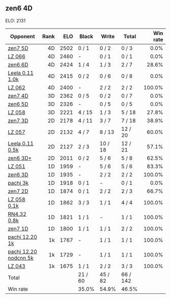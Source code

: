 ## zen6 4D ##

ELO: 2131

Opponent | Rank | ELO | Black | Write | Total | Win rate
---------|-----:|----:|-------|-------|-------|-------:
[zen7 5D](zen7%205D.md) | 4D | 2502 | 0 / 1 | 0 / 2 | 0 / 3 | 0.0%
[LZ 066](LZ%20066.md) | 4D | 2460 | - | 0 / 1 | 0 / 1 | 0.0%
[zen6 6D](zen6%206D.md) | 4D | 2424 | 1 / 4 | 1 / 3 | 2 / 7 | 28.6%
[Leela 0.11 1.0k](Leela%200.11%201.0k.md) | 4D | 2415 | 0 / 2 | 0 / 6 | 0 / 8 | 0.0%
[LZ 062](LZ%20062.md) | 4D | 2400 | - | 2 / 2 | 2 / 2 | 100.0%
[zen7 4D](zen7%204D.md) | 3D | 2362 | 0 / 5 | 0 / 2 | 0 / 7 | 0.0%
[zen6 5D](zen6%205D.md) | 3D | 2326 | - | 0 / 5 | 0 / 5 | 0.0%
[LZ 058](LZ%20058.md) | 3D | 2221 | 4 / 15 | 1 / 3 | 5 / 18 | 27.8%
[zen7 3D](zen7%203D.md) | 2D | 2178 | 4 / 11 | 3 / 7 | 7 / 18 | 38.9%
[LZ 057](LZ%20057.md) | 2D | 2132 | 4 / 7 | 8 / 13 | 12 / 20 | 60.0%
[Leela 0.11 0.5k](Leela%200.11%200.5k.md) | 2D | 2127 | 2 / 3 | 10 / 18 | 12 / 21 | 57.1%
[zen6 3D+](zen6%203D+.md) | 2D | 2011 | 0 / 2 | 5 / 6 | 5 / 8 | 62.5%
[LZ 051](LZ%20051.md) | 1D | 1959 | - | 5 / 6 | 5 / 6 | 83.3%
[zen6 3D](zen6%203D.md) | 1D | 1935 | - | 2 / 2 | 2 / 2 | 100.0%
[pachi 3k](pachi%203k.md) | 1D | 1918 | 0 / 1 | - | 0 / 1 | 0.0%
[zen7 2D](zen7%202D.md) | 1D | 1874 | 0 / 1 | 2 / 2 | 2 / 3 | 66.7%
[LZ 058 0.1k](LZ%20058%200.1k.md) | 1D | 1862 | 3 / 3 | 1 / 1 | 4 / 4 | 100.0%
[RN4.32 0.8k](RN4.32%200.8k.md) | 1D | 1821 | 1 / 1 | - | 1 / 1 | 100.0%
[zen7 1D](zen7%201D.md) | 1D | 1800 | 1 / 1 | 1 / 1 | 2 / 2 | 100.0%
[pachi 12.20 1k](pachi%2012.20%201k.md) | 1k | 1767 | - | 1 / 1 | 1 / 1 | 100.0%
[pachi 12.20 nodcnn 5k](pachi%2012.20%20nodcnn%205k.md) | 1k | 1729 | - | 1 / 1 | 1 / 1 | 100.0%
[LZ 043](LZ%20043.md) | 1k | 1675 | 1 / 1 | 2 / 2 | 3 / 3 | 100.0%
Total | | | 21 / 60 | 45 / 82 | 66 / 142 | 
Win rate| | | 35.0% | 54.9% | 46.5% | 
